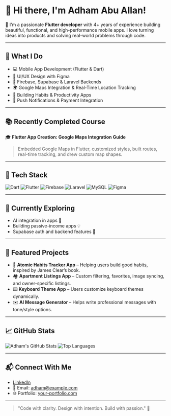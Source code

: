 # 👋 Hi there, I'm Adham Abu Allan!

🌟 I'm a passionate **Flutter developer** with 4+ years of experience building beautiful, functional, and high-performance mobile apps. I love turning ideas into products and solving real-world problems through code.

---

## 🚀 What I Do

- 💻 Mobile App Development (Flutter & Dart)
- 🎨 UI/UX Design with Figma
- 🔐 Firebase, Supabase & Laravel Backends
- 🌍 Google Maps Integration & Real-Time Location Tracking
- 🧠 Building Habits & Productivity Apps
- 📲 Push Notifications & Payment Integration

---

## 📚 Recently Completed Course

🎓 **Flutter App Creation: Google Maps Integration Guide**  
> Embedded Google Maps in Flutter, customized styles, built routes, real-time tracking, and drew custom map shapes.

---

## 🧰 Tech Stack

![Dart](https://img.shields.io/badge/Dart-0175C2?style=for-the-badge&logo=dart&logoColor=white)
![Flutter](https://img.shields.io/badge/Flutter-02569B?style=for-the-badge&logo=flutter&logoColor=white)
![Firebase](https://img.shields.io/badge/Firebase-FFCA28?style=for-the-badge&logo=firebase&logoColor=black)
![Laravel](https://img.shields.io/badge/Laravel-E74430?style=for-the-badge&logo=laravel&logoColor=white)
![MySQL](https://img.shields.io/badge/MySQL-4479A1?style=for-the-badge&logo=mysql&logoColor=white)
![Figma](https://img.shields.io/badge/Figma-F24E1E?style=for-the-badge&logo=figma&logoColor=white)

---

## 🌱 Currently Exploring

- AI integration in apps 🤖
- Building passive-income apps 💡
- Supabase auth and backend features 🔐

---

## 📌 Featured Projects

- 🧠 **Atomic Habits Tracker App** – Helping users build good habits, inspired by James Clear’s book.
- 🏘️ **Apartment Listings App** – Custom filtering, favorites, image syncing, and owner-specific listings.
- ⌨️ **Keyboard Theme App** – Users customize keyboard themes dynamically.
- ✉️ **AI Message Generator** – Helps write professional messages with tone/style options.

---

## 📈 GitHub Stats

![Adham's GitHub Stats](https://github-readme-stats.vercel.app/api?username=adhamabuallan&show_icons=true&theme=radical)
![Top Languages](https://github-readme-stats.vercel.app/api/top-langs/?username=adhamabuallan&layout=compact&theme=radical)

---

## 📬 Connect With Me

- [LinkedIn](https://www.linkedin.com/in/your-link)  
- 📧 Email: adham@example.com  
- 🌐 Portfolio: [your-portfolio.com](https://your-portfolio.com)

---

> "Code with clarity. Design with intention. Build with passion." 🚀
